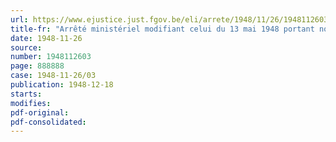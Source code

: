 ```yaml
---
url: https://www.ejustice.just.fgov.be/eli/arrete/1948/11/26/1948112603/justel
title-fr: "Arrêté ministériel modifiant celui du 13 mai 1948 portant nomination des assesseurs et assesseurs suppléants de la Chambre de Recours interdépartementale"
date: 1948-11-26
source:
number: 1948112603
page: 888888
case: 1948-11-26/03
publication: 1948-12-18
starts:
modifies:
pdf-original:
pdf-consolidated:
---
```


